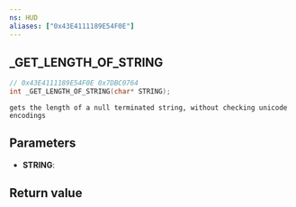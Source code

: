 ```yaml
---
ns: HUD
aliases: ["0x43E4111189E54F0E"]
---
```

## _GET_LENGTH_OF_STRING

```c
// 0x43E4111189E54F0E 0x7DBC0764
int _GET_LENGTH_OF_STRING(char* STRING);
```

```
gets the length of a null terminated string, without checking unicode encodings  
```

## Parameters
* **STRING**: 

## Return value
